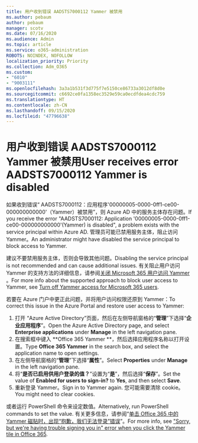 ```yaml
---
title: 用户收到错误 AADSTS7000112 Yammer 被禁用
ms.author: pebaum
author: pebaum
manager: scotv
ms.date: 07/16/2020
ms.audience: Admin
ms.topic: article
ms.service: o365-administration
ROBOTS: NOINDEX, NOFOLLOW
localization_priority: Priority
ms.collection: Adm_O365
ms.custom:
- "6010"
- "9003111"
ms.openlocfilehash: 3a3a1b531f3d775f7e5150ce86733a3012df8d0e
ms.sourcegitcommit: c6692ce0fa1358ec3529e59ca0ecdfdea4cdc759
ms.translationtype: HT
ms.contentlocale: zh-CN
ms.lasthandoff: 09/15/2020
ms.locfileid: "47796638"
---
```

# <a name="user-receives-error-aadsts7000112-yammer-is-disabled"></a><span data-ttu-id="47840-102">用户收到错误 AADSTS7000112 Yammer 被禁用</span><span class="sxs-lookup"><span data-stu-id="47840-102">User receives error AADSTS7000112 Yammer is disabled</span></span>

<span data-ttu-id="47840-103">如果收到错误“ AADSTS7000112：应用程序'00000005-0000-0ff1-ce00-000000000000'（Yammer）被禁用”，则 Azure AD 中的服务主体存在问题。</span><span class="sxs-lookup"><span data-stu-id="47840-103">If you receive the error "AADSTS7000112: Application '00000005-0000-0ff1-ce00-000000000000'(Yammer) is disabled", a problem exists with the service principal within Azure AD.</span></span> <span data-ttu-id="47840-104">管理员可能已禁用服务主体，阻止访问 Yammer。</span><span class="sxs-lookup"><span data-stu-id="47840-104">An administrator might have disabled the service principal to block access to Yammer.</span></span>

<span data-ttu-id="47840-105">建议不要禁用服务主体，否则会导致其他问题。</span><span class="sxs-lookup"><span data-stu-id="47840-105">Disabling the service principal is not recommended and can cause additional issues.</span></span> <span data-ttu-id="47840-106">有关阻止用户访问 Yammer 的支持方法的详细信息，请参阅[关闭 Microsoft 365 用户访问 Yammer ](https://docs.microsoft.com/yammer/manage-yammer-users/turn-off-user-access)。</span><span class="sxs-lookup"><span data-stu-id="47840-106">For more info about the supported approach to block user access to Yammer, see [Turn off Yammer access for Microsoft 365 users](https://docs.microsoft.com/yammer/manage-yammer-users/turn-off-user-access).</span></span>  

<span data-ttu-id="47840-107">若要在 Azure 门户中更正此问题，并将用户访问权限还原到 Yammer：</span><span class="sxs-lookup"><span data-stu-id="47840-107">To correct this issue in the Azure Portal and restore user access to Yammer:</span></span>

1.  <span data-ttu-id="47840-108">打开 “Azure Active Directory”页面，然后在左侧导航窗格的“**管理**”下选择“**企业应用程序**”。</span><span class="sxs-lookup"><span data-stu-id="47840-108">Open the Azure Active Directory page, and select **Enterprise applications** under **Manage** in the left navigation pane.</span></span>
3.  <span data-ttu-id="47840-109">在搜索框中键入 \*\*Office 365 Yammer \*\*，然后选择应用程序名称以打开设置。</span><span class="sxs-lookup"><span data-stu-id="47840-109">Type **Office 365 Yammer** in the search box, and select the application name to open settings.</span></span>
4.  <span data-ttu-id="47840-110">在左侧导航窗格的“**管理**”下选择“**属性**”。</span><span class="sxs-lookup"><span data-stu-id="47840-110">Select **Properties** under **Manage** in the left navigation pane.</span></span>
5.  <span data-ttu-id="47840-111">将“**是否已启用供用户登录的值？**”设置为“**是**”，然后选择“**保存**”。</span><span class="sxs-lookup"><span data-stu-id="47840-111">Set the value of **Enabled for users to sign-in?** to **Yes**, and then select **Save**.</span></span>
6.  <span data-ttu-id="47840-112">重新登录 Yammer。</span><span class="sxs-lookup"><span data-stu-id="47840-112">Sign in to Yammer again.</span></span> <span data-ttu-id="47840-113">您可能需要清除 cookie。</span><span class="sxs-lookup"><span data-stu-id="47840-113">You might need to clear cookies.</span></span>

<span data-ttu-id="47840-114">或者运行 PowerShell 命令来设定数值。</span><span class="sxs-lookup"><span data-stu-id="47840-114">Alternatively, run PowerShell commands to set the value.</span></span> <span data-ttu-id="47840-115">有关更多信息，请参阅“[单击 Office 365 中的 Yammer 磁贴时，出现“抱歉，我们无法登录”错误](https://docs.microsoft.com/yammer/troubleshoot-problems/error-when-click-the-yammer-tile-in-office-365)”。</span><span class="sxs-lookup"><span data-stu-id="47840-115">For more info, see ["Sorry, but we're having trouble signing you in" error when you click the Yammer tile in Office 365](https://docs.microsoft.com/yammer/troubleshoot-problems/error-when-click-the-yammer-tile-in-office-365).</span></span> 